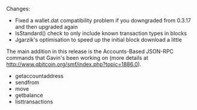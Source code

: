 Changes:
* Fixed a wallet.dat compatibility problem if you downgraded from 0.3.17 and then upgraded again
* IsStandard() check to only include known transaction types in blocks
* Jgarzik's optimisation to speed up the initial block download a little

The main addition in this release is the Accounts-Based JSON-RPC commands that Gavin's been working on (more details at http://www.qbitcoin.org/smf/index.php?topic=1886.0).  
* getaccountaddress
* sendfrom
* move
* getbalance
* listtransactions
